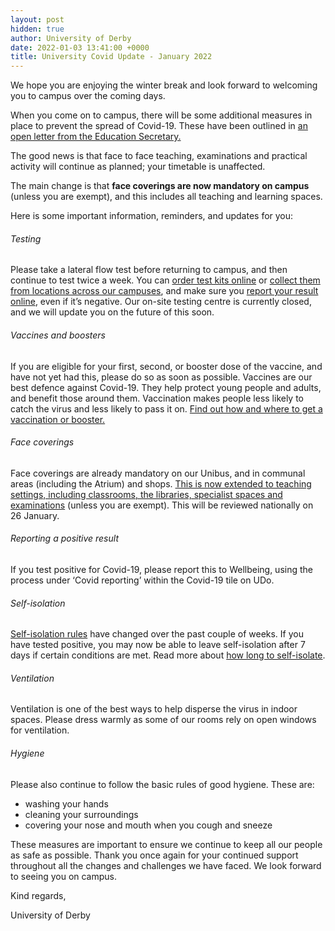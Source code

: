 ```yaml
---
layout: post
hidden: true
author: University of Derby
date: 2022-01-03 13:41:00 +0000
title: University Covid Update - January 2022
---
```


We hope you are enjoying the winter break and look forward to welcoming you to campus over the coming days.

When you come on to campus, there will be some additional measures in place to prevent the spread of Covid-19. These have been outlined in [an open letter from the Education Secretary.](https://qubamailer.co.uk/JHY-7OJA9-3EDQKF-4O3BUO-1/c.aspx)

The good news is that face to face teaching, examinations and practical activity will continue as planned; your timetable is unaffected.

The main change is that **face coverings are now mandatory on campus** (unless you are exempt), and this includes all teaching and learning spaces.

Here is some important information, reminders, and updates for you:

###### Testing

Please take a lateral flow test before returning to campus, and then continue to test twice a week. You can [order test kits online](https://qubamailer.co.uk/JHY-7OJA9-3EDQKF-4O3BQH-1/c.aspx) or [collect them from locations across our campuses](https://qubamailer.co.uk/JHY-7OJA9-3EDQKF-4O3BUM-1/c.aspx), and make sure you [report your result online](https://qubamailer.co.uk/JHY-7OJA9-3EDQKF-4O3BQI-1/c.aspx), even if it’s negative. Our on-site testing centre is currently closed, and we will update you on the future of this soon.

###### Vaccines and boosters

If you are eligible for your first, second, or booster dose of the vaccine, and have not yet had this, please do so as soon as possible. Vaccines are our best defence against Covid-19. They help protect young people and adults, and benefit those around them. Vaccination makes people less likely to catch the virus and less likely to pass it on. [Find out how and where to get a vaccination or booster.](https://qubamailer.co.uk/JHY-7OJA9-3EDQKF-4O3BQN-1/c.aspx)

###### Face coverings

Face coverings are already mandatory on our Unibus, and in communal areas (including the Atrium) and shops. <u>This is now extended to teaching settings, including classrooms, the libraries, specialist spaces and examinations</u> (unless you are exempt). This will be reviewed nationally on 26 January.

###### Reporting a positive result

If you test positive for Covid-19, please report this to Wellbeing, using the process under ‘Covid reporting’ within the Covid-19 tile on UDo.

###### Self-isolation

[Self-isolation rules](https://qubamailer.co.uk/JHY-7OJA9-3EDQKF-4O3BQM-1/c.aspx) have changed over the past couple of weeks. If you have tested positive, you may now be able to leave self-isolation after 7 days if certain conditions are met. Read more about [how long to self-isolate](https://qubamailer.co.uk/JHY-7OJA9-3EDQKF-4O3BQL-1/c.aspx).

###### Ventilation

Ventilation is one of the best ways to help disperse the virus in indoor spaces. Please dress warmly as some of our rooms rely on open windows for ventilation.

###### Hygiene

Please also continue to follow the basic rules of good hygiene. These are:

* washing your hands
* cleaning your surroundings
* covering your nose and mouth when you cough and sneeze

These measures are important to ensure we continue to keep all our people as safe as possible. Thank you once again for your continued support throughout all the changes and challenges we have faced. We look forward to seeing you on campus.


Kind regards,

University of Derby